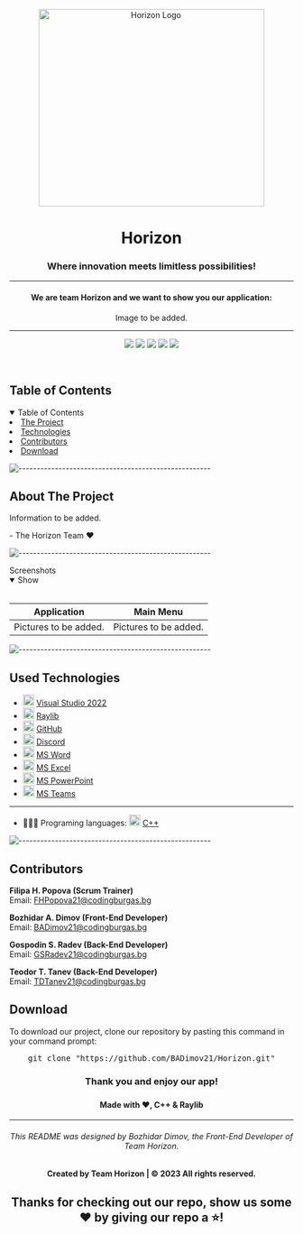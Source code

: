 <p align="center">
     <img align="center" src="https://cdn.discordapp.com/attachments/819832109031096321/1188099221971279953/logo.png?ex=65994aa0&is=6586d5a0&hm=4bad4d32868a11d9d2042678992ae79ea0876895fa200e9da4ed6b8164f3c210&" alt="Horizon Logo" width="400", height="350">
</p>
    
<h1 align="center"> Horizon </h1>
<h3 align="center"> Where innovation meets limitless possibilities! </h3>  
    
<hr>
    <h4 align="center">We are team Horizon and we want to show you our application:</h4>
<p align="center">    
    <p align="center">Image to be added.</p>
</p>
<hr>
    
<p align="center">
    <img src = "https://img.shields.io/github/languages/count/BADimov21/Horizon?style=for-the-badge">
    <img src = "https://img.shields.io/github/contributors/BADimov21/Horizon?style=for-the-badge">
    <img src = "https://img.shields.io/github/repo-size/BADimov21/Horizon?style=for-the-badge">
    <img src = "https://img.shields.io/github/last-commit/BADimov21/Horizon?style=for-the-badge">
    <img src = "https://img.shields.io/github/languages/top/BADimov21/Horizon?style=for-the-badge">
<p>
<br>
    
<!-- TABLE OF CONTENTS -->
<h2 id="table-of-contents">Table of Contents</h2>
    
<details open="open">
    <summary>Table of Contents</summary>
    <li><a href="#about-the-project">  The Project</a></li>
    <li><a href="#used-technologies">  Technologies</a></li>
    <li><a href="#contributors">   Contributors</a></li>
    <li><a href="#download">    Download</a></li>
</details>
    
![-----------------------------------------------------](https://raw.githubusercontent.com/andreasbm/readme/master/assets/lines/rainbow.png)
    
<!-- ABOUT THE PROJECT -->
<h2 id="about-the-project">About The Project</h2>
    
<p align="justify">
    Information to be added.
</p>
<p> - The Horizon Team ❤️</p>
    
    
![-----------------------------------------------------](https://raw.githubusercontent.com/andreasbm/readme/master/assets/lines/rainbow.png)
    
<summary>Screenshots</summary>
<details open="open">
<summary>Show</summary>
<br>
    
    
|                               Application                             |                               Main Menu                                |
| :-------------------------------------------------------------------: | :--------------------------------------------------------------------: |
| Pictures to be added.                                                 | Pictures to be added.                                                  |

    
</details>
    
</td></tr></table>
<p></p>
    
![-----------------------------------------------------](https://raw.githubusercontent.com/andreasbm/readme/master/assets/lines/rainbow.png)
    
##  Used Technologies
- <img src="https://upload.wikimedia.org/wikipedia/commons/thumb/2/2c/Visual_Studio_Icon_2022.svg/1200px-Visual_Studio_Icon_2022.svg.png" width="20" alt="Visual Studio 2022 Logo"> <a href="https://visualstudio.microsoft.com/vs/">Visual Studio 2022</a>
- <img src="https://upload.wikimedia.org/wikipedia/commons/f/f4/Raylib_logo.png" width="20" alt="Raylib Logo"> <a href="https://www.raylib.com/">Raylib</a>
- <img src="https://github.githubassets.com/images/modules/logos_page/GitHub-Mark.png" width="20" alt="GitHub Logo"> <a href="https://github.com/">GitHub</a>
- <img src="https://www.freepnglogos.com/uploads/discord-logo-png/concours-discord-cartes-voeux-fortnite-france-6.png" width="20" alt="Discord Logo"> <a href="https://discord.com/">Discord</a>
- <img src="https://upload.wikimedia.org/wikipedia/commons/thumb/f/fd/Microsoft_Office_Word_%282019%E2%80%93present%29.svg/2203px-Microsoft_Office_Word_%282019%E2%80%93present%29.svg.png" width="20" alt="MS Word Logo"> <a href="https://en.wikipedia.org/wiki/Microsoft_Word">MS Word</a>
- <img src="https://upload.wikimedia.org/wikipedia/commons/thumb/3/34/Microsoft_Office_Excel_%282019%E2%80%93present%29.svg/2203px-Microsoft_Office_Excel_%282019%E2%80%93present%29.svg.png" width="20" alt="MS Excel Logo"> <a href="https://en.wikipedia.org/wiki/Microsoft_Excel">MS Excel</a>
- <img src="https://upload.wikimedia.org/wikipedia/commons/3/3b/Microsoft_PowerPoint_Logo.png" width="20" alt="MS PowerPoint Logo"> <a href="https://bg.wikipedia.org/wiki/Microsoft_PowerPoint">MS PowerPoint</a>
- <img src="https://upload.wikimedia.org/wikipedia/commons/thumb/c/c9/Microsoft_Office_Teams_%282018%E2%80%93present%29.svg/2203px-Microsoft_Office_Teams_%282018%E2%80%93present%29.svg.png" width="20" alt="MS Teams Logo"> <a href="https://www.microsoft.com/en-us/microsoft-teams/group-chat-software">MS Teams</a>
-----------------------------------------------------------------------------------------------------------------------------------
- 👩🏻‍💻 Programing languages: <img src="https://brandslogos.com/wp-content/uploads/thumbs/c-logo-vector.svg" width="20" alt="C++ Logo"> <a href="https://cplusplus.com/">C++</a>
    
    
![-----------------------------------------------------](https://raw.githubusercontent.com/andreasbm/readme/master/assets/lines/rainbow.png)
    
<!-- CONTRIBUTORS -->
<h2 id="contributors">Contributors</h2>
    
<p>
    
    
<b>Filipa H. Popova (Scrum Trainer)</b> <br>
    Email: <a>FHPopova21@codingburgas.bg</a> <br>
    
<b>Bozhidar A. Dimov (Front-End Developer)</b> <br>
    Email: <a>BADimov21@codingburgas.bg</a> <br>
    
<b>Gospodin S. Radev (Back-End Developer)</b> <br>
    Email: <a>GSRadev21@codingburgas.bg</a> <br>
    
<b>Teodor T. Tanev (Back-End Developer)</b> <br>
    Email: <a>TDTanev21@codingburgas.bg</a> <br>

    
</p>
    
<h2 id="download">Download</h2>
    
<p>To download our project, clone our repository by pasting this command in your command prompt:</p>
    
<pre align="center">git clone "https://github.com/BADimov21/Horizon.git"</pre>

<h3 align="center"> Thank you and enjoy our app! <h3>
<h4 align="center"> Made with ❤️, C++ & Raylib </h4>

<hr>

<h6 align="center">This README was designed by Bozhidar Dimov, the Front-End Developer of Team Horizon.</h6>
<h4 align="center"> Created by Team Horizon | &copy 2023 All rights reserved.</h4>
<h2 align="center">Thanks for checking out our repo, show us some ❤️ by giving our repo a ⭐️!</h2>
